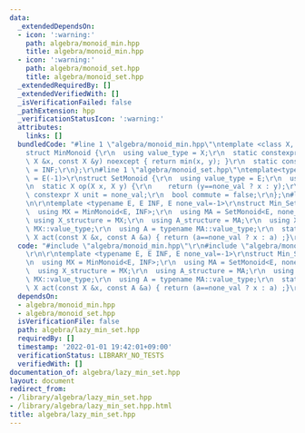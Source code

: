 ```yaml
---
data:
  _extendedDependsOn:
  - icon: ':warning:'
    path: algebra/monoid_min.hpp
    title: algebra/monoid_min.hpp
  - icon: ':warning:'
    path: algebra/monoid_set.hpp
    title: algebra/monoid_set.hpp
  _extendedRequiredBy: []
  _extendedVerifiedWith: []
  _isVerificationFailed: false
  _pathExtension: hpp
  _verificationStatusIcon: ':warning:'
  attributes:
    links: []
  bundledCode: "#line 1 \"algebra/monoid_min.hpp\"\ntemplate <class X, X INF>\r\n\
    struct MinMonoid {\r\n  using value_type = X;\r\n  static constexpr X op(const\
    \ X &x, const X &y) noexcept { return min(x, y); }\r\n  static constexpr X unit\
    \ = INF;\r\n};\r\n#line 1 \"algebra/monoid_set.hpp\"\ntemplate<typename E, E none_val\
    \ = E(-1)>\r\nstruct SetMonoid {\r\n  using value_type = E;\r\n  using X = value_type;\r\
    \n  static X op(X x, X y) {\r\n    return (y==none_val ? x : y);\r\n  }\r\n  static\
    \ constexpr X unit = none_val;\r\n  bool commute = false;\r\n};\n#line 3 \"algebra/lazy_min_set.hpp\"\
    \n\r\ntemplate <typename E, E INF, E none_val=-1>\r\nstruct Min_Set_Lazy {\r\n\
    \  using MX = MinMonoid<E, INF>;\r\n  using MA = SetMonoid<E, none_val>;\r\n \
    \ using X_structure = MX;\r\n  using A_structure = MA;\r\n  using X = typename\
    \ MX::value_type;\r\n  using A = typename MA::value_type;\r\n  static constexpr\
    \ X act(const X &x, const A &a) { return (a==none_val ? x : a) ;}\r\n};\r\n"
  code: "#include \"algebra/monoid_min.hpp\"\r\n#include \"algebra/monoid_set.hpp\"\
    \r\n\r\ntemplate <typename E, E INF, E none_val=-1>\r\nstruct Min_Set_Lazy {\r\
    \n  using MX = MinMonoid<E, INF>;\r\n  using MA = SetMonoid<E, none_val>;\r\n\
    \  using X_structure = MX;\r\n  using A_structure = MA;\r\n  using X = typename\
    \ MX::value_type;\r\n  using A = typename MA::value_type;\r\n  static constexpr\
    \ X act(const X &x, const A &a) { return (a==none_val ? x : a) ;}\r\n};\r\n"
  dependsOn:
  - algebra/monoid_min.hpp
  - algebra/monoid_set.hpp
  isVerificationFile: false
  path: algebra/lazy_min_set.hpp
  requiredBy: []
  timestamp: '2022-01-01 19:42:01+09:00'
  verificationStatus: LIBRARY_NO_TESTS
  verifiedWith: []
documentation_of: algebra/lazy_min_set.hpp
layout: document
redirect_from:
- /library/algebra/lazy_min_set.hpp
- /library/algebra/lazy_min_set.hpp.html
title: algebra/lazy_min_set.hpp
---
```


